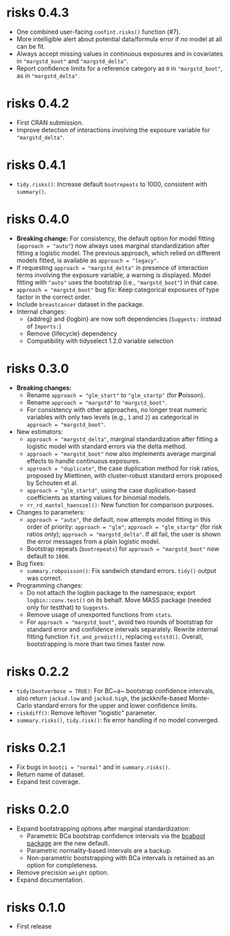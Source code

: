 # risks 0.4.3

* One combined user-facing `confint.risks()` function (#7).
* More intelligible alert about potential data/formula error if no model at all 
  can be fit.
* Always accept missing values in continuous exposures and in covariates in
  `"margstd_boot"` and `"margstd_delta"`.
* Report confidence limits for a reference category as `0` in `"margstd_boot"`,
  as in `"margstd_delta"`.


# risks 0.4.2

* First CRAN submission.
* Improve detection of interactions involving the exposure variable for 
  `"margstd_delta"`.


# risks 0.4.1

* `tidy.risks()`: Increase default `bootrepeats` to 1000, consistent with 
  `summary()`.


# risks 0.4.0

* **Breaking change:** For consistency, the default option for model fitting 
  (`approach = "auto"`) now always uses marginal standardization after fitting
  a logistic model. The previous approach, which relied on different models 
  fitted, is available as `approach = "legacy"`.
* If requesting `approach = "margstd_delta"` in presence of interaction
  terms involving the exposure variable, a warning is displayed. Model fitting
  with `"auto"` uses the bootstrap (i.e., `"margstd_boot"`) in that case.
* `approach = "margstd_boot"` bug fix: Keep categorical exposures of type factor
  in the correct order.
* Include `breastcancer` dataset in the package.
* Internal changes:
  + {addreg} and {logbin} are now soft dependencies (`Suggests:` instead of
    `Imports:`)
  + Remove {lifecycle} dependency
  + Compatibility with tidyselect 1.2.0 variable selection


# risks 0.3.0

* **Breaking changes:**
  + Rename `approach = "glm_start"` to `"glm_startp"` (for **P**oisson).
  + Rename `approach = "margstd"` to `"margstd_boot"`.
  + For consistency with other approaches, no longer treat numeric variables 
    with only two levels (e.g., `1` and `2`) as categorical in 
    `approach = "margstd_boot"`.
* New estimators:
  + `approach = "margstd_delta"`, marginal standardization after fitting a 
    logistic model with standard errors via the delta method.
  + `approach = "margstd_boot"` now also implements average marginal effects to 
     handle continuous exposures.
  + `approach = "duplicate"`, the case duplication method for risk ratios,
    proposed by Miettinen, with cluster-robust standard errors proposed by 
    Schouten et al.
  + `approach = "glm_startd"`, using the case duplication-based 
    coefficients as starting values for binomial models. 
  + `rr_rd_mantel_haenszel()`: New function for comparison purposes.
* Changes to parameters:
  + `approach = "auto"`, the default, now attempts model fitting in this order 
    of priority: `approach = "glm"`; `approach = "glm_startp"` (for risk ratios
    only); `approach = "margstd_delta"`. If all fail, the user
    is shown the error messages from a plain logistic model.
  + Bootstrap repeats (`bootrepeats`) for `approach = "margstd_boot"` now 
    default to `1000`.
* Bug fixes:
  + `summary.robpoisson()`: Fix sandwich standard errors. `tidy()` output was
    correct.
* Programming changes:
  + Do not attach the logbin package to the namespace; export 
    `logbin::conv.test()` on its behalf. Move MASS package (needed only for 
    testthat) to `Suggests`.
  + Remove usage of unexported functions from `stats`.
  + For `approach = "margstd_boot"`, avoid two rounds of bootstrap for standard
    error and confidence intervals separately. Rewrite internal fitting function
    `fit_and_predict()`, replacing `eststd()`. Overall, bootstrapping is more
    than two times faster now.


# risks 0.2.2

* `tidy(bootverbose = TRUE)`: For BC~a~ bootstrap confidence intervals,
  also return `jacksd.low` and `jacksd.high`, the jackknife-based Monte-Carlo 
  standard errors for the upper and lower confidence limits.
* `riskdiff()`: Remove leftover "logistic" parameter.
* `summary.risks()`, `tidy.risk()`: fix error handling if no model converged.


# risks 0.2.1

* Fix bugs in `bootci = "normal"` and in `summary.risks()`.
* Return name of dataset.
* Expand test coverage.


# risks 0.2.0

* Expand bootstrapping options after marginal standardization:
   + Parametric BCa bootstrap confidence intervals via the [bcaboot package](https://cran.r-project.org/web/packages/bcaboot/) are the new default.
   + Parametric normality-based intervals are a backup.
   + Non-parametric bootstrapping with BCa intervals is retained as an option 
     for completeness.
* Remove precision `weight` option.
* Expand documentation.


# risks 0.1.0

* First release
